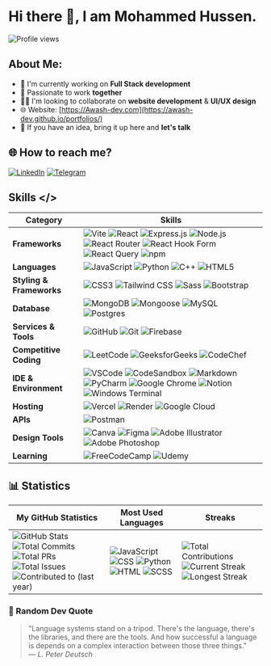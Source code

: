# Hi there 👋, I am Mohammed Hussen.

![Profile views](https://img.shields.io/badge/Profile%20views-4%2C573-blue)

## About Me:
- 🌱 I'm currently working on **Full Stack development**
- 🤝 Passionate to work **together**
- 👨‍💻 I'm looking to collaborate on **website development** & **UI/UX design**
- 🌐 Website: [https://Awash-dev.com](https://awash-dev.github.io/portfolios/)
- 💬 If you have an idea, bring it up here and **let's talk**

## 🌐 How to reach me?

[![LinkedIn](https://img.shields.io/badge/-LinkedIn-blue?logo=linkedin&logoColor=white)](https://www.linkedin.com/in/mohammed-devs)
[![Telegram](https://img.shields.io/badge/-Telegram-blue?logo=telegram&logoColor=white)](https://t.me/m0h4mm3d_hu553n)


## Skills </>

| Category             | Skills                                                                                                                                 |
|----------------------|----------------------------------------------------------------------------------------------------------------------------------------|
| **Frameworks**       | ![Vite](https://img.shields.io/badge/-Vite-646CFF?logo=vite&logoColor=white) ![React](https://img.shields.io/badge/-React-61DAFB?logo=react&logoColor=white) ![Express.js](https://img.shields.io/badge/-Express.js-000000?logo=express&logoColor=white) ![Node.js](https://img.shields.io/badge/-Node.js-339933?logo=node.js&logoColor=white) ![React Router](https://img.shields.io/badge/-React%20Router-CA4245?logo=react-router&logoColor=white) ![React Hook Form](https://img.shields.io/badge/-React%20Hook%20Form-EC5990?logo=react-hook-form&logoColor=white) ![React Query](https://img.shields.io/badge/-React%20Query-FF4154?logo=react-query&logoColor=white) ![npm](https://img.shields.io/badge/-npm-CB3837?logo=npm&logoColor=white) |
| **Languages**        | ![JavaScript](https://img.shields.io/badge/-JavaScript-F7DF1E?logo=javascript&logoColor=black) ![Python](https://img.shields.io/badge/-Python-3776AB?logo=python&logoColor=white) ![C++](https://img.shields.io/badge/-C%2B%2B-00599C?logo=c%2B%2B&logoColor=white) ![HTML5](https://img.shields.io/badge/-HTML5-E34F26?logo=html5&logoColor=white) |
| **Styling & Frameworks** | ![CSS3](https://img.shields.io/badge/-CSS3-1572B6?logo=css3&logoColor=white) ![Tailwind CSS](https://img.shields.io/badge/-Tailwind%20CSS-06B6D4?logo=tailwind-css&logoColor=white) ![Sass](https://img.shields.io/badge/-Sass-CC6699?logo=sass&logoColor=white) ![Bootstrap](https://img.shields.io/badge/-Bootstrap-7952B3?logo=bootstrap&logoColor=white) |
| **Database**         | ![MongoDB](https://img.shields.io/badge/-MongoDB-47A248?logo=mongodb&logoColor=white) ![Mongoose](https://img.shields.io/badge/-Mongoose-880000?logo=mongoose&logoColor=white) ![MySQL](https://img.shields.io/badge/-MySQL-4479A1?logo=mysql&logoColor=white) ![Postgres](https://img.shields.io/badge/-Postgres-336791?logo=postgresql&logoColor=white) |
| **Services & Tools** | ![GitHub](https://img.shields.io/badge/-GitHub-181717?logo=github&logoColor=white) ![Git](https://img.shields.io/badge/-Git-F05032?logo=git&logoColor=white) ![Firebase](https://img.shields.io/badge/-Firebase-FFCA28?logo=firebase&logoColor=black) |
| **Competitive Coding** | ![LeetCode](https://img.shields.io/badge/-LeetCode-FFA116?logo=leetcode&logoColor=black) ![GeeksforGeeks](https://img.shields.io/badge/-GeeksforGeeks-0F9D58?logo=geeksforgeeks&logoColor=white) ![CodeChef](https://img.shields.io/badge/-CodeChef-5B4638?logo=codechef&logoColor=white) |
| **IDE & Environment** | ![VSCode](https://img.shields.io/badge/-VSCode-007ACC?logo=visual-studio-code&logoColor=white) ![CodeSandbox](https://img.shields.io/badge/-CodeSandbox-000000?logo=codesandbox&logoColor=white) ![Markdown](https://img.shields.io/badge/-Markdown-000000?logo=markdown&logoColor=white) ![PyCharm](https://img.shields.io/badge/-PyCharm-000000?logo=pycharm&logoColor=white) ![Google Chrome](https://img.shields.io/badge/-Google%20Chrome-4285F4?logo=google-chrome&logoColor=white) ![Notion](https://img.shields.io/badge/-Notion-000000?logo=notion&logoColor=white) ![Windows Terminal](https://img.shields.io/badge/-Windows%20Terminal-4D4D4D?logo=windows-terminal&logoColor=white) |
| **Hosting**          | ![Vercel](https://img.shields.io/badge/-Vercel-000000?logo=vercel&logoColor=white) ![Render](https://img.shields.io/badge/-Render-46E3B7?logo=render&logoColor=white) ![Google Cloud](https://img.shields.io/badge/-Google%20Cloud-4285F4?logo=google-cloud&logoColor=white) |
| **APIs**             | ![Postman](https://img.shields.io/badge/-Postman-FF6C37?logo=postman&logoColor=white) |
| **Design Tools**     | ![Canva](https://img.shields.io/badge/-Canva-00C4CC?logo=canva&logoColor=white) ![Figma](https://img.shields.io/badge/-Figma-F24E1E?logo=figma&logoColor=white) ![Adobe Illustrator](https://img.shields.io/badge/-Adobe%20Illustrator-FF9A00?logo=adobe-illustrator&logoColor=white) ![Adobe Photoshop](https://img.shields.io/badge/-Adobe%20Photoshop-31A8FF?logo=adobe-photoshop&logoColor=white) |
| **Learning**         | ![FreeCodeCamp](https://img.shields.io/badge/-FreeCodeCamp-006400?logo=freecodecamp&logoColor=white) ![Udemy](https://img.shields.io/badge/-Udemy-EC5252?logo=udemy&logoColor=white) |







## 📊 Statistics

| My GitHub Statistics | Most Used Languages | Streaks |
|----------------------|----------------------|---------|
| ![GitHub Stats](https://img.shields.io/badge/Total%20Stars%20Earned-14-brightgreen) ![Total Commits](https://img.shields.io/badge/Total%20Commits%20(2024)-430-blue) ![Total PRs](https://img.shields.io/badge/Total%20PRs-0-red) ![Total Issues](https://img.shields.io/badge/Total%20Issues-1-yellow) ![Contributed to (last year)](https://img.shields.io/badge/Contributed%20to%20(last%20year)-1-lightgrey) | ![JavaScript](https://img.shields.io/badge/JavaScript-57.63%25-yellow) ![CSS](https://img.shields.io/badge/CSS-24.46%25-blue) ![Python](https://img.shields.io/badge/Python-8.92%25-blue) ![HTML](https://img.shields.io/badge/HTML-7.77%25-red) ![SCSS](https://img.shields.io/badge/SCSS-2.04%25-purple) | ![Total Contributions](https://img.shields.io/badge/Total%20Contributions-462-orange) ![Current Streak](https://img.shields.io/badge/Current%20Streak-3-orange) ![Longest Streak](https://img.shields.io/badge/Longest%20Streak-21-orange) |

### 📜 Random Dev Quote

> "Language systems stand on a tripod. There's the language, there's the libraries, and there are the tools. And how successful a language is depends on a complex interaction between those three things."  
> — *L. Peter Deutsch*

